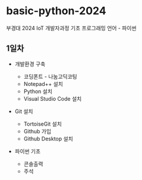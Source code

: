 # basic-python-2024
부경대 2024 IoT 개발자과정 기초 프로그래밍 언어 - 파이썬

## 1일차
- 개발환경 구축
   - 코딩폰트 - 나눔고딕코팅
   - Notepad++ 설치
   - Python 설치
   - Visual Studio Code 설치
- Git 설치
    - TortoiseGit 설치
    - Github 가입
    - Github Desktop 설치

- 파이썬 기초
    - 콘솔출력
    - 주석
